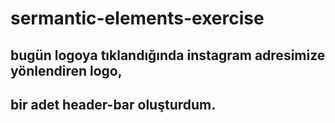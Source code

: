 # sermantic-elements-exercise

## bugün logoya tıklandığında instagram adresimize yönlendiren logo,

## bir adet header-bar oluşturdum. 
